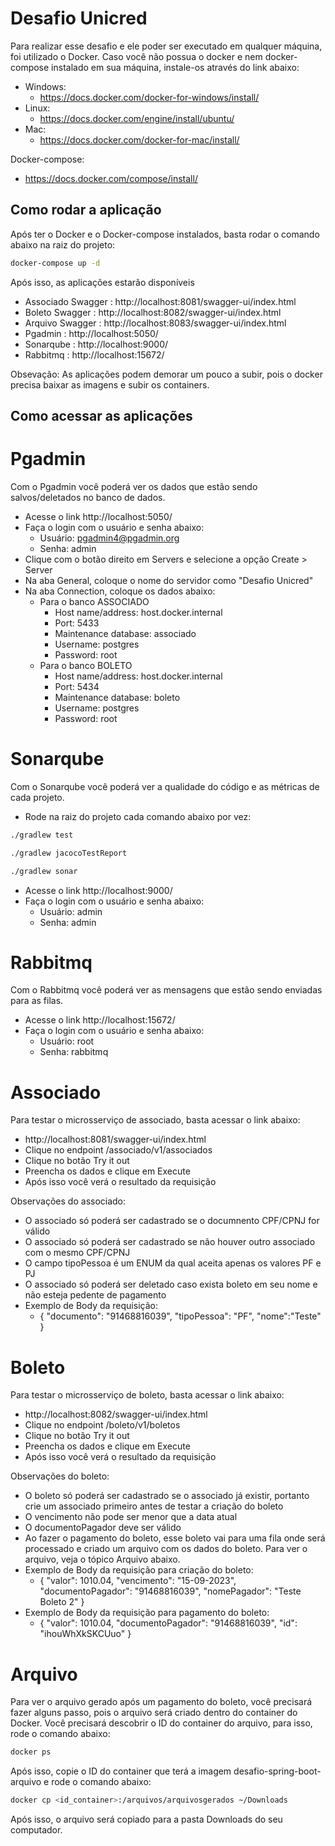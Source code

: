 # Desafio Unicred


Para realizar esse desafio e ele poder ser executado em qualquer máquina, foi utilizado o Docker.
Caso você não possua o docker e nem docker-compose instalado em sua máquina, instale-os através do link abaixo:

- Windows:
    - https://docs.docker.com/docker-for-windows/install/
- Linux:
  - https://docs.docker.com/engine/install/ubuntu/
- Mac:
  - https://docs.docker.com/docker-for-mac/install/

Docker-compose:
- https://docs.docker.com/compose/install/

## Como rodar a aplicação

Após ter o Docker e o Docker-compose instalados, basta rodar o comando abaixo na raiz do projeto:

```bash
docker-compose up -d
```

Após isso, as aplicações estarão disponíveis
- Associado Swagger : http://localhost:8081/swagger-ui/index.html
- Boleto Swagger : http://localhost:8082/swagger-ui/index.html
- Arquivo Swagger : http://localhost:8083/swagger-ui/index.html
- Pgadmin : http://localhost:5050/
- Sonarqube : http://localhost:9000/
- Rabbitmq : http://localhost:15672/

Obsevação: As aplicações podem demorar um pouco a subir, pois o docker precisa baixar as imagens e subir os containers.

## Como acessar as aplicações

# Pgadmin
Com o Pgadmin você poderá ver os dados que estão sendo salvos/deletados no banco de dados.
- Acesse o link http://localhost:5050/
- Faça o login com o usuário e senha abaixo:
  - Usuário: pgadmin4@pgadmin.org
  - Senha: admin
- Clique com o botão direito em Servers e selecione a opção Create > Server
- Na aba General, coloque o nome do servidor como "Desafio Unicred"
- Na aba Connection, coloque os dados abaixo:
  - Para o banco ASSOCIADO
    - Host name/address: host.docker.internal
    - Port: 5433
    - Maintenance database: associado
    - Username: postgres
    - Password: root
  - Para o banco BOLETO
    - Host name/address: host.docker.internal
    - Port: 5434
    - Maintenance database: boleto
    - Username: postgres
    - Password: root

# Sonarqube
Com o Sonarqube você poderá ver a qualidade do código e as métricas de cada projeto.
- Rode na raiz do projeto cada comando abaixo por vez:
```bash
./gradlew test
```

```bash
./gradlew jacocoTestReport
```

```bash
./gradlew sonar
```

- Acesse o link http://localhost:9000/
- Faça o login com o usuário e senha abaixo:
  - Usuário: admin
  - Senha: admin


# Rabbitmq
Com o Rabbitmq você poderá ver as mensagens que estão sendo enviadas para as filas.
- Acesse o link http://localhost:15672/
- Faça o login com o usuário e senha abaixo:
  - Usuário: root
  - Senha: rabbitmq

# Associado
Para testar o microsserviço de associado, basta acessar o link abaixo:
- http://localhost:8081/swagger-ui/index.html
- Clique no endpoint /associado/v1/associados
- Clique no botão Try it out
- Preencha os dados e clique em Execute
- Após isso você verá o resultado da requisição

Observações do associado:
- O associado só poderá ser cadastrado se o documnento CPF/CPNJ for válido
- O associado só poderá ser cadastrado se não houver outro associado com o mesmo CPF/CPNJ
- O campo tipoPessoa é um ENUM da qual aceita apenas os valores PF e PJ
- O associado só poderá ser deletado caso exista boleto em seu nome e não esteja pedente de pagamento 
- Exemplo de Body da requisição:
  - {
    "documento": "91468816039",
    "tipoPessoa": "PF",
    "nome":"Teste"
    }
  
# Boleto
Para testar o microsserviço de boleto, basta acessar o link abaixo:
- http://localhost:8082/swagger-ui/index.html
- Clique no endpoint /boleto/v1/boletos
- Clique no botão Try it out
- Preencha os dados e clique em Execute
- Após isso você verá o resultado da requisição

Observações do boleto:
- O boleto só poderá ser cadastrado se o associado já existir, portanto crie um associado primeiro antes de testar a criação do boleto
- O vencimento não pode ser menor que a data atual
- O documentoPagador deve ser válido
- Ao fazer o pagamento do boleto, esse boleto vai para uma fila onde será processado e criado um arquivo com os dados do boleto. Para ver o arquivo, veja o tópico Arquivo abaixo.
- Exemplo de Body da requisição para criação do boleto:
  - {
    "valor": 1010.04,
    "vencimento": "15-09-2023",
    "documentoPagador": "91468816039",
    "nomePagador": "Teste Boleto 2"
    }
- Exemplo de Body da requisição para pagamento do boleto:
  - {
    "valor": 1010.04,
    "documentoPagador": "91468816039",
    "id": "ihouWhXkSKCUuo"
    }

# Arquivo
Para ver o arquivo gerado após um pagamento do boleto, você precisará fazer alguns passo, pois o arquivo será criado dentro do container do Docker.
Você precisará descobrir o ID do container do arquivo, para isso, rode o comando abaixo:
```bash
docker ps
```
Após isso, copie o ID do container que terá a imagem desafio-spring-boot-arquivo e rode o comando abaixo:
```bash
docker cp <id_container>:/arquivos/arquivosgerados ~/Downloads
```
Após isso, o arquivo será copiado para a pasta Downloads do seu computador.